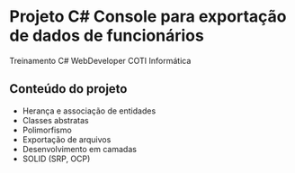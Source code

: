 # Projeto C# Console para exportação de dados de funcionários
Treinamento C# WebDeveloper COTI Informática

## Conteúdo do projeto
* Herança e associação de entidades
* Classes abstratas
* Polimorfismo
* Exportação de arquivos
* Desenvolvimento em camadas
* SOLID (SRP, OCP)
